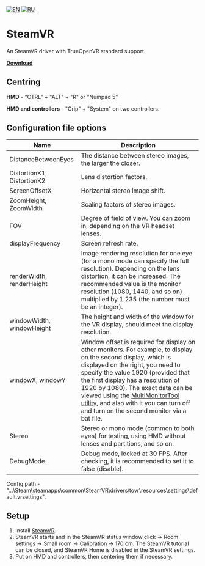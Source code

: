 [![EN](https://user-images.githubusercontent.com/9499881/33184537-7be87e86-d096-11e7-89bb-f3286f752bc6.png)](https://github.com/TrueOpenVR/SteamVR-TrueOpenVR) 
[![RU](https://user-images.githubusercontent.com/9499881/27683795-5b0fbac6-5cd8-11e7-929c-057833e01fb1.png)](https://github.com/TrueOpenVR/SteamVR-TrueOpenVR/blob/master/README.RU.md) 
# SteamVR
An SteamVR driver with TrueOpenVR standard support.


**[Download](https://github.com/TrueOpenVR/SteamVR-TrueOpenVR/releases)**
## Centring
**HMD** - "CTRL" + "ALT" + "R" or "Numpad 5"

**HMD and controllers** - "Grip" + "System" on two controllers.

## Configuration file options
Name | Description
------------ | -------------
DistanceBetweenEyes | The distance between stereo images, the larger the closer.
DistortionK1, DistortionK2 | Lens distortion factors.
ScreenOffsetX | Horizontal stereo image shift.
ZoomHeight, ZoomWidth | Scaling factors of stereo images.
FOV | Degree of field of view. You can zoom in, depending on the VR headset lenses.
displayFrequency | Screen refresh rate.
renderWidth, renderHeight | Image rendering resolution for one eye (for a mono mode can specify the full resolution). Depending on the lens distortion, it can be increased. The recommended value is the monitor resolution (1080, 1440, and so on) multiplied by 1.235 (the number must be an integer).
windowWidth, windowHeight | The height and width of the window for the VR display, should meet the display resolution.
windowX, windowY | Window offset is required for display on other monitors. For example, to display on the second display, which is displayed on the right, you need to specify the value 1920 (provided that the first display has a resolution of 1920 by 1080). The exact data can be viewed using the [MultiMonitorTool utility](https://www.nirsoft.net/utils/multi_monitor_tool.html), and also with it you can turn off and turn on the second monitor via a bat file.
Stereo | Stereo or mono mode (common to both eyes) for testing, using HMD without lenses and partitions, and so on.
DebugMode | Debug mode, locked at 30 FPS. After checking, it is recommended to set it to false (disable).

Config path - "...\Steam\steamapps\common\SteamVR\drivers\tovr\resources\settings\default.vrsettings".


## Setup
1. Install [SteamVR](https://store.steampowered.com/app/250820/SteamVR/).
2. SteamVR starts and in the SteamVR status window click -> Room settings -> Small room -> Calibration -> 170 cm. The SteamVR tutorial can be closed, and SteamVR Home is disabled in the SteamVR settings.
3. Put on HMD and controllers, then centering them if necessary.